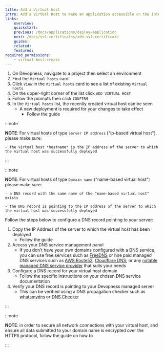 ```yaml
---
title: Add a Virtual host
intro: Add a Virtual Host to make an application accessible on the internet, by server IP address or a domain name
links:
    overview:
    quickstart:
    previous: /docs/applications/deploy-application
    next: /docs/ssl-certificates/add-ssl-certificate
    guides:
    related:
    featured:
required_permissions:
    - virtual-host:create
---
```


1. On Devopness, navigate to a project then select an environment
1. Find the `Virtual hosts` card
1. Click `View` in the `Virtual hosts` card to see a list of existing `Virtual hosts`
1. On the upper-right corner of the list click `ADD VIRTUAL HOST`
1. Follow the prompts then click `CONFIRM`
1. In the `Virtual hosts` list, the recently created virtual host can be seen
    - A new deployment is required for your changes to take effect
        - Follow the guide <MentionPost path="/docs/pipelines/run-pipeline" />

:::note

**NOTE**: For virtual hosts of type `Server IP address` ("ip-based virtual host"), please make sure:

    - the virtual host *hostname* is the IP address of the server to which the virtual host was successfully deployed

:::

:::note

**NOTE**: For virtual hosts of type `Domain name` ("name-based virtual host") please make sure:

    - a DNS record with the same name of the "name-based virtual host" exists

    - the DNS record is pointing to the IP address of the server to which the virtual host was successfully deployed

Follow the steps below to configure a DNS record pointing to your server:

1. Copy the IP Address of the server to which the virtual host has been deployed
    - Follow the guide <MentionPost path="/docs/servers/find-server-ip-address" />
1. Access your DNS service management panel
    - If you don't have your own domains configured with a DNS service, you can use free services such as [FreeDNS](https://freedns.afraid.org/) or hire paid managed DNS services such as [AWS Route53](https://aws.amazon.com/route53/), [Cloudflare DNS](https://www.cloudflare.com/dns/), or any [notable managed DNS service provider](https://en.wikipedia.org/wiki/List_of_managed_DNS_providers) that suits your needs
1. Configure a DNS record for your virtual host domain
    - Follow the specific instructions on your chosen DNS service documentation
1. Verify your DNS record is pointing to your Devopness managed server
    - This can be verified using a DNS propagation checker such as [whatsmydns](https://www.whatsmydns.net/) or [DNS Checker](https://dnschecker.org/)

:::

:::note

**NOTE**: in order to secure all network connections with your virtual host, and ensure all data submitted to your domain name is encrypted over the HTTPS protocol, follow the guide on how to <MentionPost path="/docs/ssl-certificates/add-ssl-certificate" />

:::
